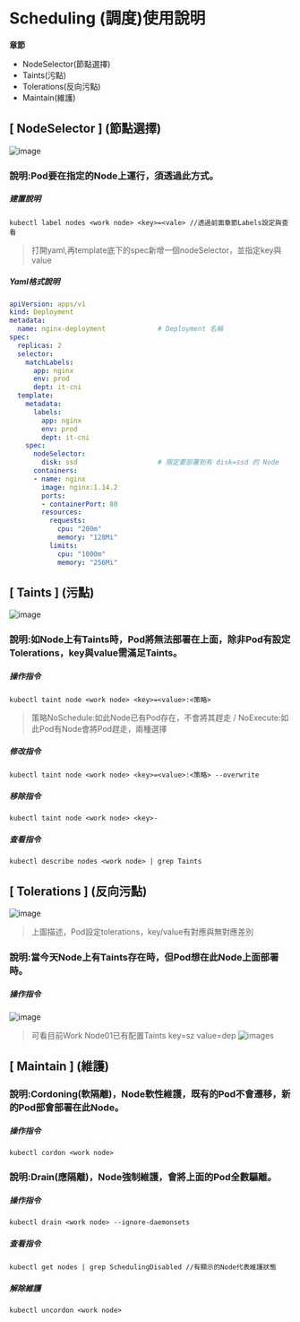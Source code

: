 # Scheduling (調度)使用說明
**章節** 
- NodeSelector(節點選擇) 
- Taints(污點)
- Tolerations(反向污點)
- Maintain(維護)

## [ NodeSelector ] (節點選擇)
![image](https://user-images.githubusercontent.com/39659664/223045866-6c756acc-0685-4c37-a041-79a631971308.png)
### 說明:Pod要在指定的Node上運行，須透過此方式。
##### 建置說明
    kubectl label nodes <work node> <key>=<vale> //透過前面章節Labels設定與查看
> 打開yaml,再template底下的spec新增一個nodeSelector，並指定key與value
##### Yaml格式說明
```yaml
apiVersion: apps/v1
kind: Deployment
metadata:
  name: nginx-deployment             # Deployment 名稱
spec:
  replicas: 2                       
  selector:
    matchLabels:                    
      app: nginx
      env: prod
      dept: it-cni
  template:
    metadata:
      labels:                       
        app: nginx
        env: prod
        dept: it-cni
    spec:
      nodeSelector:
        disk: ssd                    # 限定要部署到有 disk=ssd 的 Node
      containers:
      - name: nginx
        image: nginx:1.14.2
        ports:
        - containerPort: 80
        resources:
          requests:
            cpu: "200m"
            memory: "128Mi"
          limits:
            cpu: "1000m"
            memory: "256Mi"
```
## [ Taints ] (污點)
![image](https://user-images.githubusercontent.com/39659664/223072610-9031e728-d73e-4dbd-a279-b3744eeabf9c.png)
### 說明:如Node上有Taints時，Pod將無法部署在上面，除非Pod有設定Tolerations，key與value需滿足Taints。
##### 操作指令
    kubectl taint node <work node> <key>=<value>:<策略>
> 策略NoSchedule:如此Node已有Pod存在，不會將其趕走 / NoExecute:如此Pod有Node會將Pod趕走，兩種選擇
##### 修改指令
    kubectl taint node <work node> <key>=<value>:<策略> --overwrite
##### 移除指令
    kubectl taint node <work node> <key>-
##### 查看指令
    kubectl describe nodes <work node> | grep Taints
## [ Tolerations ] (反向污點)
![image](https://user-images.githubusercontent.com/39659664/223073507-ccc3346d-80e5-494c-80fa-387712206032.png)
> 上圖描述，Pod設定tolerations，key/value有對應與無對應差別
### 說明:當今天Node上有Taints存在時，但Pod想在此Node上面部署時。
##### 操作指令
![image](https://user-images.githubusercontent.com/39659664/223074198-17a099b9-4938-4012-9d2e-3f4c35a538d8.png)
> 可看目前Work Node01已有配置Taints key=sz value=dep
![image](https://user-images.githubusercontent.com/39659664/223075223-30fc6f97-29f0-4803-9cf4-8d0a51a24d17.png)s
## [ Maintain ] (維護)
### 說明:Cordoning(軟隔離)，Node軟性維護，既有的Pod不會遷移，新的Pod部會部署在此Node。
##### 操作指令
    kubectl cordon <work node>
### 說明:Drain(應隔離)，Node強制維護，會將上面的Pod全數驅離。
##### 操作指令
    kubectl drain <work node> --ignore-daemonsets
##### 查看指令
    kubectl get nodes | grep SchedulingDisabled //有顯示的Node代表維護狀態
##### 解除維護
    kubectl uncordon <work node>
